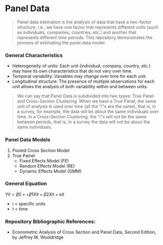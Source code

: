 # Panel Data
> Panel data estimation is the analysis of data that have a two-factor structure, i.e., we have one factor that represents different units (such as individuals, companies, countries, etc.) and another that represents different time periods. This repository demonstrates the process of estimating the panel data model.

### General Characteristics
- Heterogeneity of units: Each unit (individual, company, country, etc.) may have its own characteristics that do not vary over time.
- Temporal variability: Variables may change over time for each unit.
- Longitudinal structure: The presence of multiple observations for each unit allows the analysis of both variability within and between units.

> We can say that Panel Data is subdivided into two types: True Panel and Cross-Section Clustering. When we have a True Panel, the same unit of analysis is used over time (all the "i"s are the same), that is, in a survey, for example, the data will be about the same individuals over time. In a Cross-Section Clustering, the "i"s will not be the same between periods, that is, in a survey the data will not be about the same individuals.

### Panel Data Models
1) Pooled Cross Section Model
2) True Painel
   - Fixed Effects Model (FE)
   - Random Effects Model (RE)
   - Dynamic Effects Model (GMM)

### General Equation
$Yit = \beta0 + + \beta1Xit + \beta2Xit + eit$

- i = specific units
- t = time

### Repository Bibliographic References:
- Econometric Analysis of Cross Section and Panel Data, Second Edition, by Jeffrey M. Wooldridge
